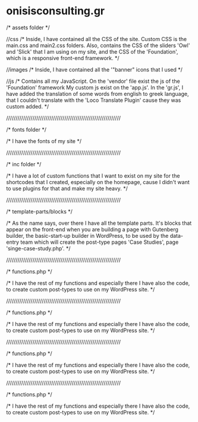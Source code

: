 # onisisconsulting.gr

/* assets folder */

 //css
   /* Inside, I have contained all the CSS of the site.
   Custom CSS is the main.css and main2.css folders.
   Also, contains the CSS of the sliders 'Owl' and 'Slick' that I am using on my site,
   and the CSS of the 'Foundation', which is a responsive front-end framework. */
   
 //images
   /* Inside, I have contained all the '"banner" icons that I used */
   
 //js
   /* Contains all my JavaScript.
   On the 'vendor' file exist the js of the 'Foundation' framework
   My custom js exist on the 'app.js'.
   In the 'gr.js', I have added the translation of some words from english to greek language,
   that I couldn't translate with the 'Loco Translate Plugin' cause they was custom added. */

/////////////////////////////////////////////////////////////

/* fonts folder */

 /* I have the fonts of my site */

/////////////////////////////////////////////////////////////

/* inc folder */

 /* I have a lot of custom functions that I want to exist on my site for the shortcodes that I created,
 especially on the homepage, cause I didn't want to use plugins for that and make my site heavy. */

/////////////////////////////////////////////////////////////

/* template-parts/blocks */

 /* As the name says, over there I have all the template parts.
 It's blocks that appear on the front-end when you are building a page with
 Gutenberg builder, the basic-start-up builder in WordPress,
 to be used by the data-entry team which will create the post-type pages
 'Case Studies', page 'singe-case-study.php'. */

/////////////////////////////////////////////////////////////

/* functions.php */

 /* I have the rest of my functions and especially there I have also the code, to create custom post-types
 to use on my WordPress site. */

/////////////////////////////////////////////////////////////

/* functions.php */

 /* I have the rest of my functions and especially there I have also the code, to create custom post-types
 to use on my WordPress site. */

/////////////////////////////////////////////////////////////

/* functions.php */

 /* I have the rest of my functions and especially there I have also the code, to create custom post-types
 to use on my WordPress site. */

/////////////////////////////////////////////////////////////

/* functions.php */

 /* I have the rest of my functions and especially there I have also the code, to create custom post-types
 to use on my WordPress site. */
